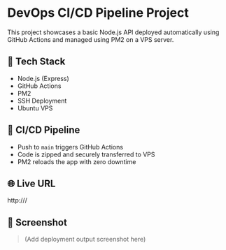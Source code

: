 # DevOps CI/CD Pipeline Project

This project showcases a basic Node.js API deployed automatically using GitHub Actions and managed using PM2 on a VPS server.

## 🔧 Tech Stack
- Node.js (Express)
- GitHub Actions
- PM2
- SSH Deployment
- Ubuntu VPS

## 🚀 CI/CD Pipeline
- Push to `main` triggers GitHub Actions
- Code is zipped and securely transferred to VPS
- PM2 reloads the app with zero downtime

## 🌐 Live URL
http://<your-server-ip>/

## 📸 Screenshot
> (Add deployment output screenshot here)
